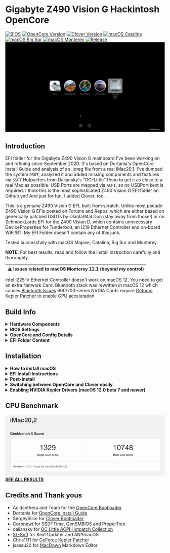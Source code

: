 # Gigabyte Z490 Vision G Hackintosh OpenCore
[![BIOS](https://img.shields.io/badge/BIOS-F21-important.svg)](https://www.gigabyte.com/Motherboard/Z490-VISION-G-rev-1x/support#support-dl-bios)
[![OpenCore Version](https://img.shields.io/badge/OpenCore-0.7.7-cyan.svg)](https://github.com/acidanthera/OpenCorePkg/releases/latest)
[![Clover Version](https://img.shields.io/badge/Clover-r5144-lime.svg)](https://github.com/CloverHackyColor/CloverBootloader/releases/tag/5139)
[![macOS Catalina](https://img.shields.io/badge/macOS-10.15.7-white.svg)](https://www.apple.com/li/macos/catalina/)
[![macOS Big Sur](https://img.shields.io/badge/macOS-11.6.3-white.svg)](https://www.apple.com/macos/big-sur/)
[![macOS Monterey](https://img.shields.io/badge/macOS-12.3-white.svg)](https://www.apple.com/macos/monterey/)
[![Release](https://img.shields.io/badge/Download-latest-success.svg)](https://github.com/5T33Z0/Gigabyte-Z490-Vision-G-Hackintosh-OpenCore/releases/latest)
![](https://raw.githubusercontent.com/5T33Z0/Gigabyte-Z490-Vision-G-Hackintosh-OpenCore/main/Pics/BootPicker.png)

## Introduction

EFI folder for the Gigabyte Z490 Vision G mainboard I've been working on and refining since September 2020. It's based on Dortania's OpenCore Install Guide and analysis of an .ioreg file from a real iMac20,1. I've dumped the system `DSDT`, analyzed it and added missing components and features via `SSDT` Hotpaches from Daliansky's "OC-Little" Repo to get it as close to a real Mac as possible. USB Ports are mapped via `ACPI`, so no USBPort kext is required. I think this is the most sophisticated Z490 Vision G EFI folder on Github yet! And just for fun, I added Clover, too.

This is a *genuine* Z490 Vision G EFI, built from scratch. Unlike most pseudo Z490 Vision G EFIs posted on Forums and Repos, which are either based on generically patched DSDTs by Olarila/MaLDon (stay away from those!) or on SchmockLords EFI for the Z490 Vision D, which contains unnecessary DeviceProperties for Tunderbolt, an I219 Ethernet Controller and on-board WiFi/BT. My EFI Folder doesn't contain any of this junk.

Tested successfully with macOS Mojave, Catalina, Big Sur and Monterey.

**NOTE**: For best results, read and follow the install instruction carefully and thoroughly.

| :warning: Issues related to macOS Monterey 12.1 (beyond my control)|
|:-------------------------------------------------|
Intel I225-V Ethernet Controller doesn't work on macOS 12. You need to get an extra Network Card.
Bluetooth stack was rewritten in macOS 12 which causes [Bluetooth Issues](https://dortania.github.io/OpenCore-Install-Guide/extras/monterey.html#bluetooth)
600/700-series NVDIA Cards require [Geforce Kepler Patcher](https://github.com/chris1111/Geforce-Kepler-patcher) to enable GPU acceleration
		
## Build Info

<details>
<summary><strong>Hardware Components</strong></summary>

### System Specs

| Component           | Details                                                 |
| :-------------------|-------------------------------------------------------- |
| Mainboard           | Gigabyte Z490 Vision G                                  |
| BIOS		      | F21. F5 or newer is required to disable `CFG Lock`. Otherwise use Kernel Quirk `AppleXcpmCfgLock`|
| CPU                 | Intel® Core i9 10850K (Comet Lake)          	        |
| RAM                 | 32 GB DDR4 2400 Crucial Ballistix Sport LT              |
| iGPU		      | Intel® UHD 630. Configured for computing tasks only. For driving a display [use this Framebuffer-Patch](https://github.com/5T33Z0/Gigabyte-Z490-Vision-G-Hackintosh-OpenCore/blob/main/Additional_Files/Intel_UHD_630_HDMI_DP_Framebuffer-Patch.plist) instead|
| GPU                 | MSI Geforce GTX 760 Twin Frozr Gaming                   |
| Audio               | Realtek® ALC1220-VB (Layout-id: `28`)                   |
| Ethernet (onboard)  | Intel® I225-V 2.5GbE. Compatible with macOS Catalina and Big Sur only|
| Ethernet (PCI Card) | Intel® PRO/1000 PT Dual Port Server Adapter (amy macOS) |

</details>
<details>
<summary><strong>BIOS Settings</strong></summary>

### BIOS Settings
![BIOS](https://user-images.githubusercontent.com/76865553/141654274-6d6a5803-e18e-407e-aa9f-767ab18094bc.jpg)

* **Tweaker [TAB]**
	* Extreme Memory Profile (XMP): Enabled (if supported by RAM)
	* Advanced CPU Settings
		* VT-d: Enabled (disabled in config.plist anyway, so only relevant to Windows)
		* Intel Speed Shit: Enabled
* **Settings [TAB]**
	* Platform Power
		* Platform Power Management: Disabled
		* ErP: Enabled (so USB Power turns off, after PC is shut down)
	* IO Ports
		* Internal Graphics: enabled (if CPU has integrated graphics). **NOTE**: The config.plist uses dGPU for Display(s) and iGPU for computational tasks only by default. If you want to use the iGPU to drive a display you need a different Framebuffer Patch (see "EFI Install Instructions" for details).
		* OnBoard LAN Controller: Enabled
		* Audio Controller: Enabled (if On-Board Sound Card is used)
		* Above 4G Decoding: Enabled
		* Re-Size BAR Support: Disabled
		* IOAPIC 24-119 Entries: Enabled
		* Super IO Configuration
			* Serial Port: Disabled
		* USB Configuration
			* Legacy USB Support: Disabled
			* XHCI Hand-off: Enabled
		* Network Stack Configuration
			* Network Stack: Disabled
* **Boot [TAB]**
	* CFGLock: Disabled (Option only available on newer BIOS versions)
	* Windows 10 Features: Windows 10 
	* CSM: Disabled (to get rid of legacy code from `DSDT`)
</details>
<details>
<summary><strong>OpenCore and Config Details</strong></summary>
	
### OpenCore Details

* **Version**: 0.7.7 (check comments in `config.plist` for details)
* **Compatible macOS**: 10.14 to 12.1
* **System Definition:** `iMac20,2` (SMBIOS Infos need to be added with [**OCAT**](https://github.com/ic005k/QtOpenCoreConfig)).
* **OpenCanopy Enabled**: `yes`
* **Chime**: `no`
* **FileVault**: `no`
* **SecureBootModel**: `Disabled`
* **USB Ports Mapped:** `yes`. Details [here](https://github.com/5T33Z0/Gigabyte-Z490-Vision-G-Hackintosh-OpenCore/blob/main/Additional_Files/Intel_UHD_630_HDMI_DP_Framebuffer-Patch.plist)
* **csr-active-config:** macOS Mojave/Catalina: `FF070000`, Big Sur/Monterey: `67080000`

### Note about Kexts
The following Kexts are disabled by default since I don't know which CPU and Hard Disk you are using:
- `CPUFriend.kext` and `CPUFriendDataProvider.kext`. Create your own DataProvider.kext using [CPUFriendFriend](https://github.com/corpnewt/CPUFriendFriend), replace it and reenable the kext as well as `CPUFriend.kext`)
- `NVMeFix.kext`: recommended for all 3rd part NVME drives
</details>
<details>
<summary><strong>EFI Folder Content</strong></summary>

### EFI Folder Structure

```
EFI
├── BOOT
│   └── BOOTx64.efi
└── OC
    ├── ACPI
    │   ├── DNAR.aml
    │   ├── SSDT-AWAC.aml
    │   ├── SSDT-DMAC.aml
    │   ├── SSDT-EC-USBX.aml
    │   ├── SSDT-PLUG.aml
    │   ├── SSDT-PMC.aml
    │   ├── SSDT-PORTS.aml
    │   ├── SSDT-SBUS-MCHC.aml
    │   └── SSDT-XSPI.aml
    ├── Drivers
    │   ├── HfsPlus.efi
    │   ├── OpenCanopy.efi
    │   └── OpenRuntime.efi
    ├── Kexts
    │   ├── AppleALC.kext
    │   ├── CPUFriend.kext
    │   ├── CPUFriendDataProvider.kext
    │   ├── Lilu.kext
    │   ├── NVMeFix.kext
    │   ├── SMCProcessor.kext
    │   ├── SMCSuperIO.kext
    │   ├── VirtualSMC.kext
    │   └── WhateverGreen.kext
    ├── OpenCore.efi
    ├── Resources (NOTE: removed files of sub-folders from tree view to reduce clutter)
    │   ├── Font
    │   ├── Image
    │   │   └── Acidanthera
    │   │       ├── Chardonnay
    │   │       ├── GoldenGate
    │   │       └── Syrah
    │   └── Label
    ├── config.plist
    └── config_iMac19,1.plist
```
</details>

## Installation
<details>
<summary><strong>How to install macOS</strong></summary>

### Installing macOS
If you already have macOS installed but want to perform a clean install, you can either download macOS from the App Store or use [**ANYmacOS**](https://www.sl-soft.de/en/anymacos/). It's a hassle-free app than can download macOS High Sierra, Catalina and Big Sur. It also can create a USB Installer for you. And if you create multiple HFS partitions in the correct sizes, you can use it to create a multi macOS Installer USB Stick as well. 

If you are on Windows or Linux, follow the guide provided by [Dortania](https://dortania.github.io/OpenCore-Install-Guide/installer-guide/#making-the-installer)
</details>
<details>
<summary><strong>EFI Install Instructions</strong></summary>

### EFI Install Guide for OpenCore 
	
1. Download latest OC EFI Release and unpack it
2. Select the config of your choice and rename it to `config.plist`
3. Open `config.plist` with [OpenCore Auxiliary Tools](https://github.com/ic005k/QtOpenCoreConfig/releases) and adjust the following parameters according to your hardware and software configuration:
	- Change `csr-active-config` based on the macOS version to disable SIP (if you use the Kepler Patcher for NVIDIA Cards you have to disables SIP!): 
		- For High Sierra: `FF030000` (0x3FF)
    	- For Mojave/Catalina: `FF070000` (0x7FF)
    	- For Big Sur: `67080000` (0x867)
    	- For Monterey: `EF0F0000` (0xFEF)</br>
	- AMD GPUs may require additional `boot-args`. Check WhateverGreen repo to find out which you need.
	- If you want to use the Intel UHD 630 integrated graphics to drive a display, do the following in `DeviceProperties` > `Add`:
		- Disable `PciRoot(0x0)/Pci(0x2,0x0)`(put `##` in front of it)
		- Enable `#PciRoot(0x0)/Pci(0x2,0x0)` (delete the `#`)
4. Getting the Intel(R) I225-V Ethernet Controller to work in…</br>
	|macOS Version|Procedure|
	|-------------|---------|
	**macOS 12.0.1+**|Not working. Get a PCI LAN Card
	**macOS 11.4+**|	1. Disable `PciRoot(0x0)/Pci(0x1C,0x1)/Pci(0x0,0x0)` (add `#` in front of it)</br>2. Go to `Kernel` > `Patch` and disable `I225-V Patch` </br> 3. Add boot-arg `dk.e1000=0`</br> 4. Save and reboot</br>**NOTE**: This is the default configuration. If you are running Big Sur 11.4 and newer you don’t have to change anything here!
	**macOS 10.15 to 11.3**|	1. Enable `#PciRoot(0x0)/Pci(0x1C,0x1)/Pci(0x0,0x0)` (delete `#`)</br> 2. Go to `Kernel` > `Patch` and enable `I225-V Patch`.</br> 3. Delete/disable boot-arg `dk.e1000=0`</br> 4. Save and reboot
	**macOS 10.14 and older**|I225-V Controller is not supported. You need an additional PCI Card.</br>
5. Generate SMBIOS data for [iMac20,1](https://everymac.com/ultimate-mac-lookup/?search_keywords=iMac20,1) or [iMac20,2](https://everymac.com/ultimate-mac-lookup/?search_keywords=iMac20,2).
6. Save the `config.plist`
6. Copy the EFI Folder to a FAT32 formatted USB Stick
7. Reboot from USB Stick
8. Perform an NVRAM Reset (hit Space Bar to reveal Tools)
9. Boot macOS
10. If your system boots successfully, mount your ESP and copy over the EFI Folder to you HDD/SSD and reboot.
11. Continue with Post-Install!
</details>
<details>
<summary><strong>Post-Install</strong></summary>

### Strengthen Security
Once you got macOS running, change the following settings to make your system more secure:

- Change UEFI > APFS: `MinDate` and `MinVersion` from `-1` (disabled) to the correct values for the macOS version you are using. A list with the correct values for macOS High Sierra up to Big Sur can be found [here](https://github.com/acidanthera/OpenCorePkg/blob/master/Include/Acidanthera/Library/OcApfsLib.h).</br>

	**BACKGROUND**: OpenCore 0.7.2 introduced a new security feature which prevents the APFS driver from loading if it does not match OS-specific Date (`MinDate`) and Version (`MinVersion`). If left at their default value `0` (as set in the `sample.plist`), the macOS partition will not show up in the Boot Picker unless Big Sur or newer is installed. For ease of use (and since I don't know which macOS you will be using) I've deactivated this feature. If you plan to setup a multiboot system running various iterations of macOS you probably should leave it at `-1`. Otherwise you won't be able to boot older macOSes.

- Change `SecureBootModel`from `Disabled` to `j185f` (for iMac20,2) or `j185` (for iMac20,1). **NOTE**: Only applicable to macOS Catalina and newer. You should test these settings first using a USB flash drive since it can prevent the system from booting. Disable it for installing macOS Monterey if you have issues.
	
### Optimizing CPU Power Management
You can follow my [guide](https://github.com/5T33Z0/Gigabyte-Z490-Vision-G-Hackintosh-OpenCore/blob/main/Additional_Files/Optimizing_CPU_Power_%20Management.md) to use [CPUFriendFriend](https://github.com/corpnewt/CPUFriendFriend) to generate a `CPUFriendDataProvider.kext` alongside `CPUFriend.kext` to optimize the CPU Power Management for a more efficient performance. Have a look at the CPU behavior using Intel Power Gadget. The CPU idle frequency should be lower after adding the kexts:

![image](https://github.com/5T33Z0/Gigabyte-Z490-Vision-G-Hackintosh-OpenCore/blob/main/Pics/CPU_PM.png)

### Calculating Scan Policy (optional)
The items displayed in the Boot Picker Menu are based on a combination of bits representing supported devices (SATA, NVME, USB, etc.) and file systems (APFS, HFS, NTFS, etc.). There are 24 bits which can be turned on and off to modify what's displayed in the Boot Picker. The combination of selected bits create what's called the `ScanPolicy`. It's located under Misc > Security in the `config.plist.` The default value of my EFI is `0` (everything). Although this is great for compatibility, it will also display EFI Folders on drives which are not the boot drive as well.

To change the `ScanPolicy` to your liking, you can make use of this online calculator: https://oc-scanpolicy.vercel.app/. I am using `2687747` for example which hides EFI Folders and NTFS Drives. If I need windows I just boot it from the BIOS Boot Menu (F12).

**IMPORTANT**: Calculating a wrong `ScanPolicy` can lead to the Boot Picker being empty, so you can't boot into macOS. So make sure to test the value first by booting from FAT32 formatted USB Stick containing your EFI Folder with the new value for "Scan Policy".

### Changing Themes
Besides the 3 themes from Acidanthera which provide the standard macOS look and feel, I've added 2 additional themes by Chris1111: `Minimal` and `Minimal-SSD.` Neither of them is enabled by default. To enable them, do the following:

- Open `config.plist`
- Go to Misc > Boot and change `PickerVariant` to: `chris1111\Minimal` or `chris1111\Minimal-SSD`
- Save and reboot

To revert these changes, enter `Acidanthera\GoldenGate` as `PickerVariant` and change the Flavour of the NVRAM Reset Tool back to `Auto`.

**NOTE**: For more Post-Install tweaks and tips, check out my small collection of [Config Tweaks](https://github.com/5T33Z0/Gigabyte-Z490-Vision-G-Hackintosh-OpenCore/blob/main/Additional%20Files/OpenCore_Config_Tweaks_EN.md)
</details>
</details>
<details>
<summary><strong>Switching between OpenCore and Clover easily</strong></summary>

### Bootloader Chooser
I recently discovered [BootloaderChooser](https://github.com/jief666/BootloaderChooser) which lets you pick the bootloader of choice prior to booting. This is how the folder structure looks like:	
![](https://user-images.githubusercontent.com/76865553/134049430-31a289ee-c5f2-4982-8e0b-7a3728c0bf46.png)

Basically, you put the "Clover" Folder on the same level as the the "OC" Folder and then replace the "BootX64.efi" in the "BOOT" Folder with the one that come with the Bootloader Chooser. Then you can select which Bootloader you want to use. Pretty nice for setting up your USB flash drive having Clover and OC to chose from:

![1614718620_Screenshot2020-10-06at19_59_49 png c92924a458ee86f0a4ff504d7a9118a6](https://user-images.githubusercontent.com/76865553/134054798-0e0e1f96-b2d6-4447-9daf-44c4df3e9601.png)
</details>
<details>
<summary><strong>Enabling NVIDIA Kepler Drivers (macOS 12.0 beta 7 and newer)</strong></summary>

### Patching-in Kepler Drivers

Apple removed Keppler support from macOS Monterey beta 7. So users of NVIDIA GeForce Cards from the Kepler family need to patch them back in post-install using [**Geforce-Kepler-Patcher**](https://github.com/chris1111/Geforce-Kepler-patcher). If you require this patch, you can no longer boot with SIP enabled, so you have to disable it!
</details>

## CPU Benchmark
![image](https://raw.githubusercontent.com/5T33Z0/Gigabyte-Z490-Vision-G-Hackintosh-OpenCore/main/Pics/BigSur_Benchmark.png)</br>
[**SEE ALL RESULTS**](https://browser.geekbench.com/v5/cpu/5386949)

## Credits and Thank yous
- Acidanthera and Team for the [OpenCore Bootloader](https://github.com/acidanthera/OpenCorePkg)
- Dortania for [OpenCore Install Guide](https://dortania.github.io/OpenCore-Install-Guide/)
- SergeySlice for [Clover Bootloader](https://github.com/CloverHackyColor/CloverBootloader)
- [Corpnewt](https://github.com/corpnewt) for SSDTTime, GenSMBIOS and ProperTree
- daliansky for [OC Little ACPI Hotpatch Collection](https://github.com/5T33Z0/OC-Little-Translated) 
- [SL-Soft](https://www.sl-soft.de/software/) for Kext Updater and ANYmacOS
- Chris1111 for [GeForce Kepler Patcher](https://github.com/chris1111/Geforce-Kepler-patcher)
- jsassu20 for [MacDown](https://macdown.uranusjr.com/) Markdown Editor
